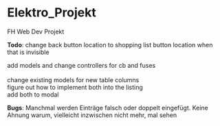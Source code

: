 # Elektro_Projekt
FH Web Dev Projekt


<strong>Todo</strong>:  change back button location to shopping list button location when that is invisible



add models and change controllers for cb and fuses<br>  
                        change existing models for new table columns<br>
                        figure out how to implement both into the listing<br>
                        add both to modal


<strong>Bugs</strong>:  Manchmal werden Einträge falsch oder doppelt eingefügt.
                        Keine Ahnung warum, vielleicht inzwischen nicht mehr, mal sehen<br>

